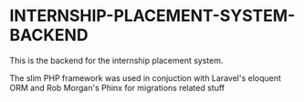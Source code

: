# INTERNSHIP-PLACEMENT-SYSTEM-BACKEND


This is the backend for the internship placement system.


The slim PHP framework was used in conjuction with Laravel's eloquent ORM and Rob Morgan's Phinx for migrations related stuff
